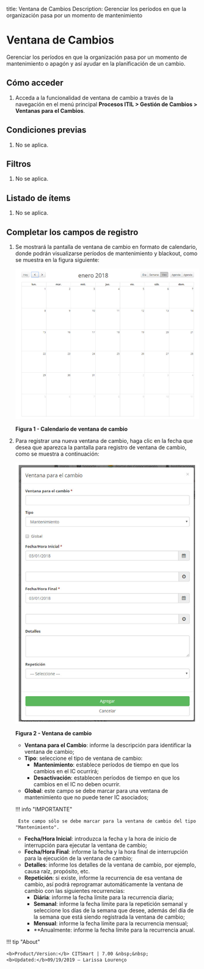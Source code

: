 title: Ventana de Cambios
Description: Gerenciar los períodos en que la organización pasa por un momento de mantenimiento
# Ventana de Cambios

Gerenciar los períodos en que la organización pasa por un momento de mantenimiento o apagón y así ayudar en la planificación de 
un cambio.

Cómo acceder
-------------

1. Acceda a la funcionalidad de ventana de cambio a través de la navegación en el menú principal 
**Procesos ITIL > Gestión de Cambios > Ventanas para el Cambios**.

Condiciones previas
---------------

1. No se aplica.

Filtros
---------

1. No se aplica.

Listado de ítems
-------------------

1. No se aplica.

Completar los campos de registro
-------------------------------------

1. Se mostrará la pantalla de ventana de cambio en formato de calendario, donde podrán visualizarse períodos de mantenimiento y 
blackout, como se muestra en la figura siguiente:

    ![Janela](images/janela.img1.jpg)
    
    **Figura 1 - Calendario de ventana de cambio**
    
2. Para registrar una nueva ventana de cambio, haga clic en la fecha que desea que aparezca la pantalla para registro de ventana 
de cambio, como se muestra a continuación:

    ![Janela](images/janela.img2.jpg)
    
    **Figura 2 - Ventana de cambio**
    
    - **Ventana para el Cambio**: informe la descripción para identificar la ventana de cambio;
    - **Tipo**: seleccione el tipo de ventana de cambio:
        - **Mantenimiento**: establece períodos de tiempo en que los cambios en el IC ocurrirá;
        - **Desactivación**: establecen períodos de tiempo en que los cambios en el IC no deben ocurrir.
    - **Global**: este campo se debe marcar para una ventana de mantenimiento que no puede tener IC asociados;
    
    !!! info "IMPORTANTE"
    
        Este campo sólo se debe marcar para la ventana de cambio del tipo "Mantenimiento".
        
    - **Fecha/Hora Inicial**: introduzca la fecha y la hora de inicio de interrupción para ejecutar la ventana de cambio;
    - **Fecha/Hora Final**: informe la fecha y la hora final de interrupción para la ejecución de la ventana de cambio;
    - **Detalles**: informe los detalles de la ventana de cambio, por ejemplo, causa raíz, propósito, etc.
    - **Repetición**: si existe, informe la recurrencia de esa ventana de cambio, así podrá reprogramar automáticamente la 
    ventana de cambio con las siguientes recurrencias:
        - **Diária**: informe la fecha límite para la recurrencia diaria;
        - **Semanal**:  informe la fecha límite para la repetición semanal y seleccione los días de la semana que desee, además 
        del día de la semana que está siendo registrada la ventana de cambio;
        - **Mensual**: informe la fecha límite para la recurrencia mensual;
        - **Anualmente: informe la fecha límite para la recurrencia anual.
        
!!! tip "About"

    <b>Product/Version:</b> CITSmart | 7.00 &nbsp;&nbsp;
    <b>Updated:</b>09/19/2019 – Larissa Lourenço
       
